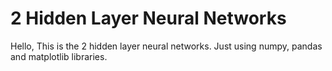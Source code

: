 # 2 Hidden Layer Neural Networks

Hello,
  This is the 2 hidden layer neural networks. Just using numpy, pandas and matplotlib libraries.
